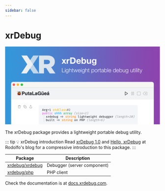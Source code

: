 ```yaml
---
sidebar: false
---
```


# xrDebug

![xrDebug](../src/packages/xrdebug/xrdebug-social.png)

The xrDebug package provides a lightweight portable debug utility.

::: tip 💡 xrDebug introduction
Read [xrDebug 1.0](https://rodolfoberrios.com/2023/10/10/xrdebug-1-0/) and [Hello, xrDebug](https://rodolfoberrios.com/2022/01/06/hello-xr/) at Rodolfo's blog for a compressive introduction to this package.
:::

| Package                                               | Description                 |
| ----------------------------------------------------- | --------------------------- |
| [xrdebug/xrdebug](https://github.com/xrdebug/xrdebug) | Debugger (server component) |
| [xrdebug/php](https://github.com/xrdebug/php)         | PHP client                  |

Check the documentation is at [docs.xrdebug.com](https://docs.xrdebug.com/).
